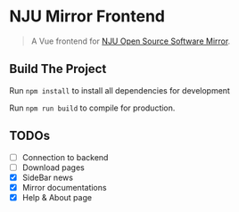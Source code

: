 # NJU Mirror Frontend

> A Vue frontend for [NJU Open Source Software Mirror](https://mirrors.nju.edu.cn/).

## Build The Project

Run `npm install` to install all dependencies for development

Run `npm run build` to compile for production.

## TODOs

+ [ ] Connection to backend
+ [ ] Download pages
+ [x] SideBar news
+ [x] Mirror documentations
+ [x] Help & About page
